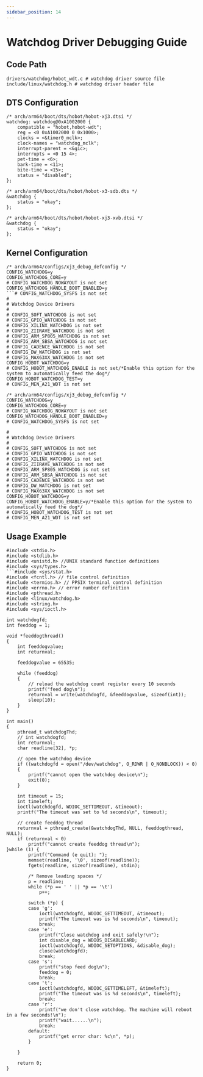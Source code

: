 ```yaml
---
sidebar_position: 14
---
```

# Watchdog Driver Debugging Guide

## Code Path

```
drivers/watchdog/hobot_wdt.c # watchdog driver source file
include/linux/watchdog.h # watchdog driver header file
```

## DTS Configuration

```
/* arch/arm64/boot/dts/hobot/hobot-xj3.dtsi */
watchdog: watchdog@0xA1002000 {
    compatible = "hobot,hobot-wdt";
    reg = <0 0xA1002000 0 0x1000>;
    clocks = <&timer0_mclk>;
    clock-names = "watchdog_mclk";
    interrupt-parent = <&gic>;
    interrupts = <0 15 4>;
    pet-time = <6>;
    bark-time = <11>;
    bite-time = <15>;
    status = "disabled";
};

/* arch/arm64/boot/dts/hobot/hobot-x3-sdb.dts */
&watchdog {
	status = "okay";
};

/* arch/arm64/boot/dts/hobot/hobot-xj3-xvb.dtsi */
&watchdog {
	status = "okay";
};

```

## Kernel Configuration

```
/* arch/arm64/configs/xj3_debug_defconfig */
CONFIG_WATCHDOG=y
CONFIG_WATCHDOG_CORE=y
# CONFIG_WATCHDOG_NOWAYOUT is not set
CONFIG_WATCHDOG_HANDLE_BOOT_ENABLED=y
```# CONFIG_WATCHDOG_SYSFS is not set
#
# Watchdog Device Drivers
#
# CONFIG_SOFT_WATCHDOG is not set
# CONFIG_GPIO_WATCHDOG is not set
# CONFIG_XILINX_WATCHDOG is not set
# CONFIG_ZIIRAVE_WATCHDOG is not set
# CONFIG_ARM_SP805_WATCHDOG is not set
# CONFIG_ARM_SBSA_WATCHDOG is not set
# CONFIG_CADENCE_WATCHDOG is not set
# CONFIG_DW_WATCHDOG is not set
# CONFIG_MAX63XX_WATCHDOG is not set
CONFIG_HOBOT_WATCHDOG=y
# CONFIG_HOBOT_WATCHDOG_ENABLE is not set/*Enable this option for the system to automatically feed the dog*/
CONFIG_HOBOT_WATCHDOG_TEST=y
# CONFIG_MEN_A21_WDT is not set

/* arch/arm64/configs/xj3_debug_defconfig */
CONFIG_WATCHDOG=y
CONFIG_WATCHDOG_CORE=y
# CONFIG_WATCHDOG_NOWAYOUT is not set
CONFIG_WATCHDOG_HANDLE_BOOT_ENABLED=y
# CONFIG_WATCHDOG_SYSFS is not set

#
# Watchdog Device Drivers
#
# CONFIG_SOFT_WATCHDOG is not set
# CONFIG_GPIO_WATCHDOG is not set
# CONFIG_XILINX_WATCHDOG is not set
# CONFIG_ZIIRAVE_WATCHDOG is not set
# CONFIG_ARM_SP805_WATCHDOG is not set
# CONFIG_ARM_SBSA_WATCHDOG is not set
# CONFIG_CADENCE_WATCHDOG is not set
# CONFIG_DW_WATCHDOG is not set
# CONFIG_MAX63XX_WATCHDOG is not set
CONFIG_HOBOT_WATCHDOG=y
CONFIG_HOBOT_WATCHDOG_ENABLE=y/*Enable this option for the system to automatically feed the dog*/
# CONFIG_HOBOT_WATCHDOG_TEST is not set
# CONFIG_MEN_A21_WDT is not set
```

## Usage Example

```
#include <stdio.h>
#include <stdlib.h>
#include <unistd.h> //UNIX standard function definitions
#include <sys/types.h>
```#include <sys/stat.h>
#include <fcntl.h> // file control definition
#include <termios.h> // PPSIX terminal control definition
#include <errno.h> // error number definition
#include <pthread.h>
#include <linux/watchdog.h>
#include <string.h>
#include <sys/ioctl.h>

int watchdogfd;
int feeddog = 1;

void *feeddogthread()
{
    int feeddogvalue;
    int returnval;

    feeddogvalue = 65535;

    while (feeddog)
    {
        // reload the watchdog count register every 10 seconds
        printf("feed dog\n");
        returnval = write(watchdogfd, &feeddogvalue, sizeof(int));
        sleep(10);
    }
}

int main()
{
    pthread_t watchdogThd;
    // int watchdogfd;
    int returnval;
    char readline[32], *p;

    // open the watchdog device
    if ((watchdogfd = open("/dev/watchdog", O_RDWR | O_NONBLOCK)) < 0)
    {
        printf("cannot open the watchdog device\n");
        exit(0);
    }

    int timeout = 15;
    int timeleft;
    ioctl(watchdogfd, WDIOC_SETTIMEOUT, &timeout);
    printf("The timeout was set to %d seconds\n", timeout);

    // create feeddog thread
    returnval = pthread_create(&watchdogThd, NULL, feeddogthread, NULL);
    if (returnval < 0)
        printf("cannot create feeddog thread\n");
}while (1) {
        printf("Command (e quit): ");
        memset(readline, '\0', sizeof(readline));
        fgets(readline, sizeof(readline), stdin);

        /* Remove leading spaces */
        p = readline;
        while (*p == ' ' || *p == '\t')
            p++;

        switch (*p) {
        case 'g':
            ioctl(watchdogfd, WDIOC_GETTIMEOUT, &timeout);
            printf("The timeout was is %d seconds\n", timeout);
            break;
        case 'e':
            printf("Close watchdog and exit safely!\n");
            int disable_dog = WDIOS_DISABLECARD;
            ioctl(watchdogfd, WDIOC_SETOPTIONS, &disable_dog);
            close(watchdogfd);
            break;
        case 's':
            printf("stop feed dog\n");
            feeddog = 0;
            break;
        case 't':
            ioctl(watchdogfd, WDIOC_GETTIMELEFT, &timeleft);
            printf("The timeout was is %d seconds\n", timeleft);
            break;
        case 'r':
            printf("we don't close watchdog. The machine will reboot in a few seconds!\n");
            printf("wait......\n");
            break;
        default:
            printf("get error char: %c\n", *p);
        }

    }

    return 0;
}
